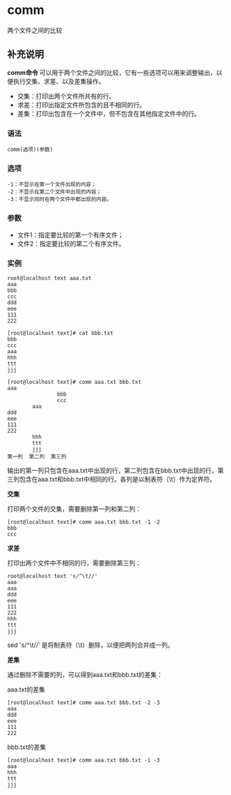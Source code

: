 comm
===

两个文件之间的比较

## 补充说明

**comm命令** 可以用于两个文件之间的比较，它有一些选项可以用来调整输出，以便执行交集、求差、以及差集操作。

*   交集：打印出两个文件所共有的行。
*   求差：打印出指定文件所包含的且不相同的行。
*   差集：打印出包含在一个文件中，但不包含在其他指定文件中的行。

### 语法  

```
comm(选项)(参数)
```

### 选项  

```
-1：不显示在第一个文件出现的内容；
-2：不显示在第二个文件中出现的内容；
-3：不显示同时在两个文件中都出现的内容。
```

### 参数  

*   文件1：指定要比较的第一个有序文件；
*   文件2：指定要比较的第二个有序文件。

### 实例  

```
root@localhost text aaa.txt 
aaa
bbb
ccc
ddd
eee
111
222
```

```
[root@localhost text]# cat bbb.txt 
bbb
ccc
aaa
hhh
ttt
jjj
```

```
[root@localhost text]# comm aaa.txt bbb.txt 
aaa
                bbb
                ccc
        aaa
ddd
eee
111
222
        hhh
        ttt
        jjj
第一列  第二列  第三列
```

输出的第一列只包含在aaa.txt中出现的行，第二列包含在bbb.txt中出现的行，第三列包含在aaa.txt和bbb.txt中相同的行。各列是以制表符（\t）作为定界符。

 **交集** 

打印两个文件的交集，需要删除第一列和第二列：

```
[root@localhost text]# comm aaa.txt bbb.txt -1 -2
bbb
ccc
```

 **求差** 

打印出两个文件中不相同的行，需要删除第三列：

```
root@localhost text 's/^\t//'
aaa
aaa
ddd
eee
111
222
hhh
ttt
jjj
```

sed 's/^\t//' 是将制表符（\t）删除，以便把两列合并成一列。

 **差集** 

通过删除不需要的列，可以得到aaa.txt和bbb.txt的差集：

aaa.txt的差集

```
[root@localhost text]# comm aaa.txt bbb.txt -2 -3
aaa
ddd
eee
111
222
```

bbb.txt的差集

```
[root@localhost text]# comm aaa.txt bbb.txt -1 -3
aaa
hhh
ttt
jjj
```


<!-- Linux命令行搜索引擎：https://jaywcjlove.github.io/linux-command/ -->